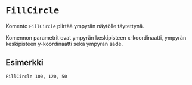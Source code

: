 `FillCircle`
==========

Komento `FillCircle` piirtää ympyrän näytölle täytettynä.

Komennon parametrit ovat ympyrän keskipisteen x-koordinaatti,
ympyrän keskipisteen y-koordinaatti sekä
ympyrän säde.

Esimerkki
----------

    FillCircle 100, 120, 50